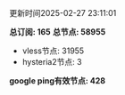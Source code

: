 更新时间2025-02-27 23:11:01

**总订阅: 165**
**总节点: 58955**
- vless节点: 31955
- hysteria2节点: 3

**google ping有效节点: 428**
